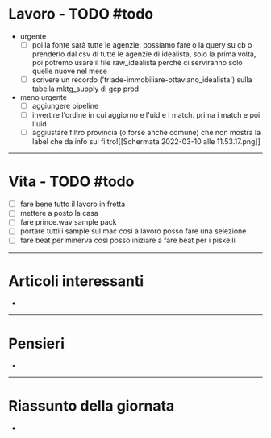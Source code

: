 # Lavoro - TODO #todo 
- urgente
    - [ ] poi la fonte sarà tutte le agenzie: possiamo fare o la query su cb o prenderlo dal csv di tutte le agenzie di idealista, solo la prima volta, poi potremo usare il file raw_idealista perchè ci serviranno solo quelle nuove nel mese
    - [ ] scrivere un recordo ('triade-immobiliare-ottaviano_idealista') sulla tabella mktg_supply di gcp prod
- meno urgente
    - [ ] aggiungere pipeline
    - [ ] invertire l'ordine in cui aggiorno e l'uid e i match. prima i match e poi l'uid
    - [ ] aggiustare filtro provincia (o forse anche comune) che non mostra la label che da info sul filtro![[Schermata 2022-03-10 alle 11.53.17.png]]

---

# Vita - TODO #todo 
- [ ] fare bene tutto il lavoro in fretta
- [ ] mettere a posto la casa
- [ ] fare prince.wav sample pack
- [ ] portare tutti i sample sul mac così a lavoro posso fare una selezione
- [ ] fare beat per minerva così posso iniziare a fare beat per i piskelli

---

# Articoli interessanti
- 

---

# Pensieri
- 

---

# Riassunto della giornata
- 